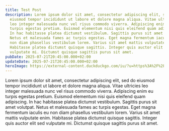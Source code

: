 ```yaml
---
title: Test Post
description: Lorem ipsum dolor sit amet, consectetur adipiscing elit, sed do
  eiusmod tempor incididunt ut labore et dolore magna aliqua. Vitae ultricies
  leo integer malesuada nunc vel risus commodo viverra. Adipiscing enim eu
  turpis egestas pretium. Euismod elementum nisi quis eleifend quam adipiscing.
  In hac habitasse platea dictumst vestibulum. Sagittis purus sit amet volutpat.
  Netus et malesuada fames ac turpis egestas. Eget magna fermentum iaculis eu
  non diam phasellus vestibulum lorem. Varius sit amet mattis vulputate enim.
  Habitasse platea dictumst quisque sagittis. Integer quis auctor elit sed
  vulputate mi. Dictumst quisque sagittis purus sit amet.
pubDate: 2025-07-21T20:45:00.000+02:00
updateDate: 2025-07-21T20:45:00.000+02:00
heroImage: https://external-content.duckduckgo.com/iu/?u=https%3A%2F%2Fthumbs.dreamstime.com%2Fb%2Fbinnenhof-castle-hofvijver-lake-hague-city-south-holland-netherlands-which-one-oldest-parliament-buildings-world-276244618.jpg&f=1&nofb=1&ipt=0a2c8ffcf1c5a9aaa2ff101aa8767bd5e3a6e8cbc5caa3a1840e2fb2c59b3ea3
---
```

Lorem ipsum dolor sit amet, consectetur adipiscing elit, sed do eiusmod 
tempor incididunt ut labore et dolore magna aliqua. Vitae ultricies leo 
integer malesuada nunc vel risus commodo viverra. Adipiscing enim eu 
turpis egestas pretium. Euismod elementum nisi quis eleifend quam 
adipiscing. In hac habitasse platea dictumst vestibulum. Sagittis purus 
sit amet volutpat. Netus et malesuada fames ac turpis egestas. Eget 
magna fermentum iaculis eu non diam phasellus vestibulum lorem. Varius 
sit amet mattis vulputate enim. Habitasse platea dictumst quisque 
sagittis. Integer quis auctor elit sed vulputate mi. Dictumst quisque 
sagittis purus sit amet.
